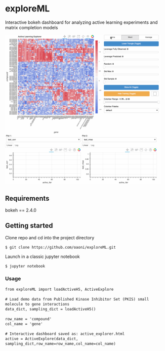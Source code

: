 # exploreML
Interactive bokeh dashboard for analyzing active learning experiments and matrix completion models

![Active Explore Demo](data/demo.gif)

## Requirements
bokeh == 2.4.0 <br>

## Getting started
Clone repo and cd into the project directory

```
$ git clone https://github.com/oaoni/exploreML.git
```

Launch in a classic jupyter notebook

```
$ jupyter notebook
```

### Usage

```
from exploreML import loadActiveH5, ActiveExplore

# Load demo data from Published Kinase Inhibitor Set (PKIS) small molecule to gene interactions
data_dict, sampling_dict = loadActiveH5()

row_name = 'compound'
col_name = 'gene'

# Interactive dashboard saved as: active_explorer.html
active = ActiveExplore(data_dict, sampling_dict,row_name=row_name,col_name=col_name)
```
